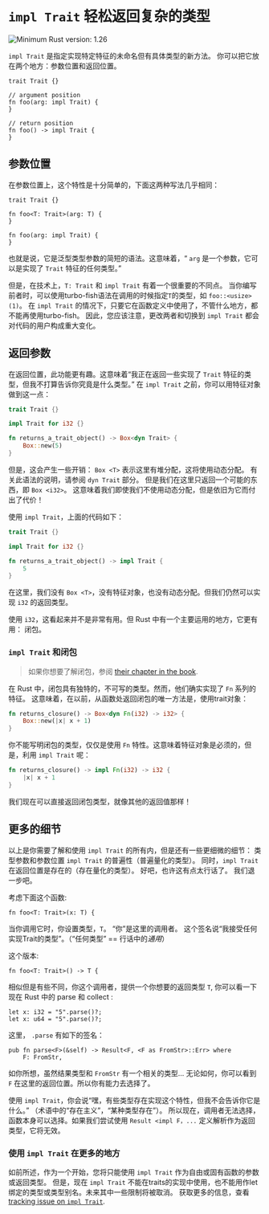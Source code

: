 # `impl Trait` 轻松返回复杂的类型

![Minimum Rust version: 1.26](https://img.shields.io/badge/Minimum%20Rust%20Version-1.26-brightgreen.svg)

`impl Trait` 是指定实现特定特征的未命名但有具体类型的新方法。 你可以把它放在两个地方：参数位置和返回位置。

```rust,ignore
trait Trait {}

// argument position
fn foo(arg: impl Trait) {
}

// return position
fn foo() -> impl Trait {
}
```

## 参数位置
在参数位置上，这个特性是十分简单的，下面这两种写法几乎相同：

```rust,ignore
trait Trait {}

fn foo<T: Trait>(arg: T) {
}

fn foo(arg: impl Trait) {
}
```

也就是说，它是泛型类型参数的简短的语法。这意味着，“ `arg` 是一个参数，它可以是实现了 `Trait` 特征的任何类型。”

但是，在技术上，`T: Trait` 和 `impl Trait` 有着一个很重要的不同点。
当你编写前者时，可以使用turbo-fish语法在调用的时候指定`T`的类型，如 `foo::<usize>(1)`。 
在 `impl Trait` 的情况下，只要它在函数定义中使用了，不管什么地方，都不能再使用turbo-fish。 
因此，您应该注意，更改两者和切换到 `impl Trait` 都会对代码的用户构成重大变化。

## 返回参数
在返回位置，此功能更有趣。这意味着“我正在返回一些实现了 `Trait` 特征的类型，但我不打算告诉你究竟是什么类型。” 
在 `impl Trait` 之前，你可以用特征对象做到这一点：

```rust
trait Trait {}

impl Trait for i32 {}

fn returns_a_trait_object() -> Box<dyn Trait> {
    Box::new(5)
}
```

但是，这会产生一些开销： `Box <T>` 表示这里有堆分配，这将使用动态分配。
有关此语法的说明，请参阅 `dyn Trait` 部分。 但是我们在这里只返回一个可能的东西，即 `Box <i32>`。
这意味着我们即使我们不使用动态分配，但是依旧为它而付出了代价！

使用 `impl Trait`，上面的代码如下：

```rust
trait Trait {}

impl Trait for i32 {}

fn returns_a_trait_object() -> impl Trait {
    5
}
```

在这里，我们没有 `Box <T>`，没有特征对象，也没有动态分配。但我们仍然可以实现 `i32` 的返回类型。

使用 `i32`，这看起来并不是非常有用。但 Rust 中有一个主要运用的地方，它更有用： 闭包。

### `impl Trait` 和闭包

> 如果你想要了解闭包，参阅 [their chapter in the book](https://doc.rust-lang.org/book/second-edition/ch13-01-closures.html).

在 Rust 中，闭包具有独特的，不可写的类型。然而，他们确实实现了 `Fn` 系列的特征。
这意味着，在以前，从函数处返回闭包的唯一方法是，使用trait对象：

```rust
fn returns_closure() -> Box<dyn Fn(i32) -> i32> {
    Box::new(|x| x + 1)
}
```

你不能写明闭包的类型，仅仅是使用 `Fn` 特性。这意味着特征对象是必须的，但是，利用 `impl Trait` 呢：

```rust
fn returns_closure() -> impl Fn(i32) -> i32 {
    |x| x + 1
}
```

我们现在可以直接返回闭包类型，就像其他的返回值那样！

## 更多的细节
以上是你需要了解和使用 `impl Trait` 的所有内，但是还有一些更细微的细节： 类型参数和参数位置 `impl Trait` 的普遍性（普遍量化的类型）。
同时，`impl Trait` 在返回位置是存在的（存在量化的类型）。 好吧，也许这有点太行话了。 我们退一步吧。

考虑下面这个函数:

```rust,ignore
fn foo<T: Trait>(x: T) {
```

当你调用它时，你设置类型，`T`。 “你”是这里的调用者。 这个签名说“我接受任何实现Trait的类型”。（“任何类型” == 行话中的*通用*）

这个版本:

```rust,ignore
fn foo<T: Trait>() -> T {
```
相似但是有些不同，你这个调用者，提供一个你想要的返回类型 `T`, 你可以看一下现在 Rust 中的 parse 和 collect :

```rust,ignore
let x: i32 = "5".parse()?;
let x: u64 = "5".parse()?;
```

这里， `.parse` 有如下的签名：

```rust,ignore
pub fn parse<F>(&self) -> Result<F, <F as FromStr>::Err> where
    F: FromStr,
```

如你所想，虽然结果类型和 `FromStr` 有一个相关的类型... 无论如何，你可以看到 `F` 在这里的返回位置。所以你有能力去选择了。

使用 `impl Trait`，你会说“嘿，有些类型存在实现这个特性，但我不会告诉你它是什么。” （术语中的“存在主义”，“某种类型存在”）。
所以现在，调用者无法选择，函数本身可以选择。如果我们尝试使用 `Result <impl F，...` 定义解析作为返回类型，它将无效。

### 使用 `impl Trait` 在更多的地方
如前所述，作为一个开始，您将只能使用 `impl Trait` 作为自由或固有函数的参数或返回类型。
但是，现在 `impl Trait` 不能在traits的实现中使用，也不能用作let绑定的类型或类型别名。未来其中一些限制将被取消。
获取更多的信息，查看[tracking issue on `impl Trait`](https://github.com/rust-lang/rust/issues/34511).

